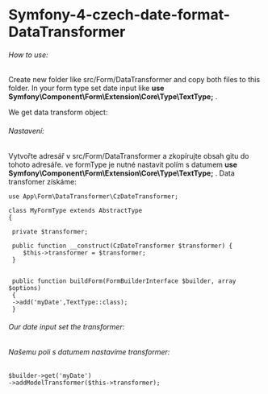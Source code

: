 # Symfony-4-czech-date-format-DataTransformer

###### How to use:
Create new folder like src/Form/DataTransformer and copy both files to this folder.
In your form type set date input like **use Symfony\Component\Form\Extension\Core\Type\TextType;** .

We get data transform object:

###### Nastavení:
Vytvořte adresář v src/Form/DataTransformer a zkopírujte obsah gitu do tohoto adresáře.
    ve formType je nutné nastavit polím s datumem **use Symfony\Component\Form\Extension\Core\Type\TextType;** .
 Data transfomer získáme:
 
   ```
use App\Form\DataTransformer\CzDateTransformer;

class MyFormType extends AbstractType
{
    
    private $transformer;
    
    public function __construct(CzDateTransformer $transformer) {
       $this->transformer = $transformer; 
    }
    
    
    public function buildForm(FormBuilderInterface $builder, array $options)
    {
    ->add('myDate',TextType::class);
    }
   ```
   
   ###### Our date input set the transformer:
   
   ###### Našemu poli s datumem nastavíme transformer:
   
   ```
   $builder->get('myDate')
   ->addModelTransformer($this->transformer);
   ```
</p>

